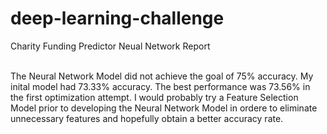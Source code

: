 # deep-learning-challenge

Charity Funding Predictor Neual Network Report <br/><br/>

The Neural Network Model did not achieve the goal of 75% accuracy. My inital model had 73.33% accuracy. The best performance was 73.56% in the first optimization attempt. I would probably try a Feature Selection Model prior to developing the Neural Network Model in ordere to eliminate unnecessary features and hopefully obtain a better accuracy rate.
